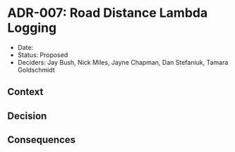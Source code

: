 # ADR-007: Road Distance Lambda Logging

* Date:
* Status: Proposed
* Deciders: Jay Bush, Nick Miles, Jayne Chapman, Dan Stefaniuk, Tamara Goldschmidt

## Context


## Decision


## Consequences
